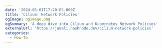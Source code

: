 ```yaml
---
date: '2024-05-01T17:20:05.000Z'
title: 'Cilium: Network Policies'
ogImage: ogimage.png
ogSummary: 'A deep dive into Cilium and Kubernetes Network Policies'
externalUrl: 'https://jamali.hashnode.dev/cilium-network-policies'
categories:
  - How-To
---
```

